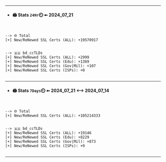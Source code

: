 

---
- #### 🖨️ **Stats** `24Hr`⏲️ ➼ 2024_07_21
```console


--> 🌐 Total
[+] New/ReNewed SSL Certs (ALL): +19570917


--> 🇧🇩 bd_ccTLDs
[+] New/ReNewed SSL Certs (ALL): +2999
[+] New/ReNewed SSL Certs (Edu): +1369
[+] New/ReNewed SSL Certs (Gov|Mil): +107
[+] New/ReNewed SSL Certs (ISPs): +0


```

---
- #### 🖨️ **Stats** `7Days`⏲️ ➼ 2024_07_21 <--> 2024_07_14
```console


--> 🌐 Total
[+] New/ReNewed SSL Certs (ALL): +105214333


--> 🇧🇩 bd_ccTLDs
[+] New/ReNewed SSL Certs (ALL): +19146
[+] New/ReNewed SSL Certs (Edu): +8229
[+] New/ReNewed SSL Certs (Gov|Mil): +873
[+] New/ReNewed SSL Certs (ISPs): +9


```

---

